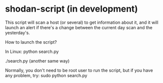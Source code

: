 # shodan-script (in development)

This script will scan a host (or several) to get information about it, and it will launch an alert if
there's a change between the current day scan and the yesterday's.

How to launch the script?

In Linux: python search.py

./search.py (another same way)


Normally, you don't need to be root user to run the script, but if you have any problem, try: sudo python search.py

